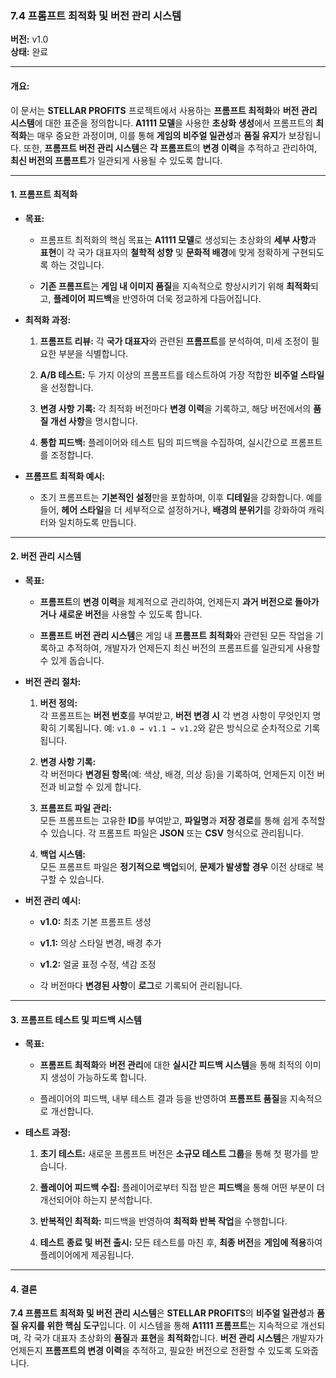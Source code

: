 ### **7.4 프롬프트 최적화 및 버전 관리 시스템**

**버전:** v1.0  
**상태:** 완료

---

#### **개요:**

이 문서는 **STELLAR PROFITS** 프로젝트에서 사용하는 **프롬프트 최적화**와 **버전 관리 시스템**에 대한 표준을 정의합니다. **A1111 모델**을 사용한 **초상화 생성**에서 프롬프트의 **최적화**는 매우 중요한 과정이며, 이를 통해 **게임의 비주얼 일관성**과 **품질 유지**가 보장됩니다. 또한, **프롬프트 버전 관리 시스템**은 **각 프롬프트**의 **변경 이력**을 추적하고 관리하여, **최신 버전의 프롬프트**가 일관되게 사용될 수 있도록 합니다.

---

#### **1. 프롬프트 최적화**

- **목표:**
    
    - 프롬프트 최적화의 핵심 목표는 **A1111 모델**로 생성되는 초상화의 **세부 사항**과 **표현**이 각 국가 대표자의 **철학적 성향** 및 **문화적 배경**에 맞게 정확하게 구현되도록 하는 것입니다.
        
    - **기존 프롬프트**는 **게임 내 이미지 품질**을 지속적으로 향상시키기 위해 **최적화**되고, **플레이어 피드백**을 반영하여 더욱 정교하게 다듬어집니다.
        
- **최적화 과정:**
    
    1. **프롬프트 리뷰:** 각 **국가 대표자**와 관련된 **프롬프트**를 분석하여, 미세 조정이 필요한 부분을 식별합니다.
        
    2. **A/B 테스트:** 두 가지 이상의 프롬프트를 테스트하여 가장 적합한 **비주얼 스타일**을 선정합니다.
        
    3. **변경 사항 기록:** 각 최적화 버전마다 **변경 이력**을 기록하고, 해당 버전에서의 **품질 개선 사항**을 명시합니다.
        
    4. **통합 피드백:** 플레이어와 테스트 팀의 피드백을 수집하여, 실시간으로 프롬프트를 조정합니다.
        
- **프롬프트 최적화 예시:**
    
    - 초기 프롬프트는 **기본적인 설정**만을 포함하며, 이후 **디테일**을 강화합니다. 예를 들어, **헤어 스타일**을 더 세부적으로 설정하거나, **배경의 분위기**를 강화하여 캐릭터와 일치하도록 만듭니다.
        

---

#### **2. 버전 관리 시스템**

- **목표:**
    
    - **프롬프트**의 **변경 이력**을 체계적으로 관리하여, 언제든지 **과거 버전으로 돌아가거나** **새로운 버전**을 사용할 수 있도록 합니다.
        
    - **프롬프트 버전 관리 시스템**은 게임 내 **프롬프트 최적화**와 관련된 모든 작업을 기록하고 추적하여, 개발자가 언제든지 최신 버전의 프롬프트를 일관되게 사용할 수 있게 돕습니다.
        
- **버전 관리 절차:**
    
    1. **버전 정의:**  
        각 프롬프트는 **버전 번호**를 부여받고, **버전 변경 시** 각 변경 사항이 무엇인지 명확히 기록됩니다. 예: `v1.0 → v1.1 → v1.2`와 같은 방식으로 순차적으로 기록됩니다.
        
    2. **변경 사항 기록:**  
        각 버전마다 **변경된 항목**(예: 색상, 배경, 의상 등)을 기록하여, 언제든지 이전 버전과 비교할 수 있게 합니다.
        
    3. **프롬프트 파일 관리:**  
        모든 프롬프트는 고유한 **ID**를 부여받고, **파일명**과 **저장 경로**를 통해 쉽게 추적할 수 있습니다. 각 프롬프트 파일은 **JSON** 또는 **CSV** 형식으로 관리됩니다.
        
    4. **백업 시스템:**  
        모든 프롬프트 파일은 **정기적으로 백업**되어, **문제가 발생할 경우** 이전 상태로 복구할 수 있습니다.
        
- **버전 관리 예시:**
    
    - **v1.0:** 최초 기본 프롬프트 생성
        
    - **v1.1:** 의상 스타일 변경, 배경 추가
        
    - **v1.2:** 얼굴 표정 수정, 색감 조정
        
    - 각 버전마다 **변경된 사항**이 **로그**로 기록되어 관리됩니다.
        

---

#### **3. 프롬프트 테스트 및 피드백 시스템**

- **목표:**
    
    - **프롬프트 최적화**와 **버전 관리**에 대한 **실시간 피드백 시스템**을 통해 최적의 이미지 생성이 가능하도록 합니다.
        
    - 플레이어의 피드백, 내부 테스트 결과 등을 반영하여 **프롬프트 품질**을 지속적으로 개선합니다.
        
- **테스트 과정:**
    
    1. **초기 테스트:** 새로운 프롬프트 버전은 **소규모 테스트 그룹**을 통해 첫 평가를 받습니다.
        
    2. **플레이어 피드백 수집:** 플레이어로부터 직접 받은 **피드백**을 통해 어떤 부분이 더 개선되어야 하는지 분석합니다.
        
    3. **반복적인 최적화:** 피드백을 반영하여 **최적화 반복 작업**을 수행합니다.
        
    4. **테스트 종료 및 버전 출시:** 모든 테스트를 마친 후, **최종 버전**을 **게임에 적용**하여 플레이어에게 제공됩니다.
        

---

#### **4. 결론**

**7.4 프롬프트 최적화 및 버전 관리 시스템**은 **STELLAR PROFITS**의 **비주얼 일관성**과 **품질 유지를 위한 핵심 도구**입니다. 이 시스템을 통해 **A1111 프롬프트**는 지속적으로 개선되며, 각 국가 대표자 초상화의 **품질**과 **표현**을 **최적화**합니다. **버전 관리 시스템**은 개발자가 언제든지 **프롬프트의 변경 이력**을 추적하고, 필요한 버전으로 전환할 수 있도록 도와줍니다.